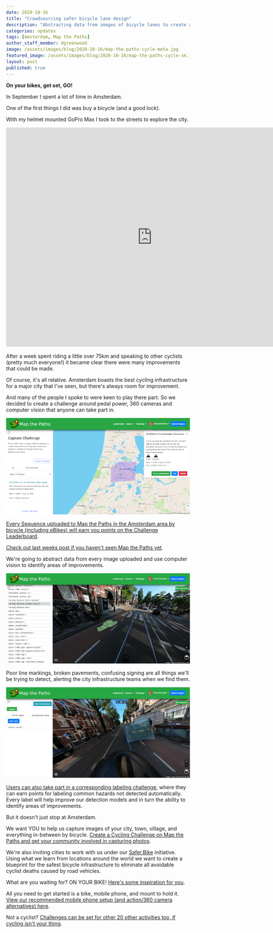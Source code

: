 ```yaml
---
date: 2020-10-16
title: "Crowdsourcing safer bicycle lane design"
description: "Abstracting data from images of bicycle lanes to create a blueprint for the safest bicycle infrastructure."
categories: updates
tags: [Amsterdam, Map the Paths]
author_staff_member: dgreenwood
image: /assets/images/blog/2020-10-16/map-the-paths-cycle-meta.jpg
featured_image: /assets/images/blog/2020-10-16/map-the-paths-cycle-sm.jpg
layout: post
published: true
---
```


**On your bikes, get set, GO!**

In September I spent a lot of time in Amsterdam.

One of the first things I did was buy a bicycle (and a good lock).

With my helmet mounted GoPro Max I took to the streets to explore the city.

<iframe width="800" height="600" src="https://embed-v1.mapillary.com/embed?version=1&filter=%5B%22all%22%5D&map_filter=%5B%22all%22%5D&map_style=Mapillary streets&image_key=o7ll1XqLOM9LyW4J0k54x6&x=0.06313410231801286&y=0.504368242057061&client_id=M1E0WHVYcHZUdUI3Q0l0VThuNnU0ajo2OTY0ZWUzZDZlODY2OWI3&style=classic" frameborder="0"></iframe>

After a week spent riding a little over 75km and speaking to other cyclists (pretty much everyone!) it became clear there were many improvements that could be made.

Of course, it's all relative. Amsterdam boasts the best cycling infrastructure for a major city that I've seen, but there's always room for improvement.

And many of the people I spoke to were keen to play there part. So we decided to create a challenge around pedal power, 360 cameras and computer vision that anyone can take part in.

<img class="img-fluid" src="/assets/images/blog/2020-10-16/map-the-paths-amsterdam.jpg" alt="Map the Paths Amsterdam challenge" title="Map the Paths Amsterdam challenge" />

[Every Sequence uploaded to Map the Paths in the Amsterdam area by bicycle (including eBikes) will earn you points on the Challenge Leaderboard](https://mtp.trekview.org/challenge/capture/4d431bb5-a72a-40b8-92a0-46aadec28d55/).

[Check out last weeks post if you haven't seen Map the Paths yet](/blog/2020/map-the-paths-mapillary-import/).

We're going to abstract data from every image uploaded and use computer vision to identify areas of improvements.

<img class="img-fluid" src="/assets/images/blog/2020-10-16/map-the-paths-cycle-sm.jpg" alt="Map the Paths Amsterdam capture challenge" title="Map the Paths Amsterdam capture challenge" />

Poor line markings, broken pavements, confusing signing are all things we'll be trying to detect, alerting the city infrastructure teams when we find them.

<img class="img-fluid" src="/assets/images/blog/2020-10-16/map-the-paths-cycle-label.jpg" alt="Map the Paths Amsterdam label challenge" title="Map the Paths Amsterdam label challenge" />

[Users can also take part in a corresponding labeling challenge](https://mtp.trekview.org/challenge/label/de0157ce-8081-42d9-9569-b05de6660325/), where they can earn points for labeling common hazards not detected automatically. Every label will help improve our detection models and in turn the ability to identify areas of improvements.

But it doesn't just stop at Amsterdam.

We want YOU to help us capture images of your city, town, village, and everything in-between by bicycle. [Create a Cycling Challenge on Map the Paths and get your community involved in capturing photos](https://mtp.trekview.org/challenge/capture/create).

We're also inviting cities to work with us under our [Safer.Bike](https://www.safer.bike/) initiative. Using what we learn from locations around the world we want to create a blueprint for the safest bicycle infrastructure to eliminate all avoidable cyclist deaths caused by road vehicles.

What are you waiting for? ON YOUR BIKE! [Here's some inspiration for you](https://mtp.trekview.org/sequence/list?page=1&username=&name=&transport_type=12&tag=).

All you need to get started is a bike, mobile phone, and mount to hold it. [View our recommended mobile phone setup (and action/360 camera alternatives) here](https://guides.trekview.org/mtp-web/user-guide/sequences/capture).

Not a cyclist? [Challenges can be set for other 20 other activities too, if cycling isn't your thing](https://mtp.trekview.org/challenge/capture/create).